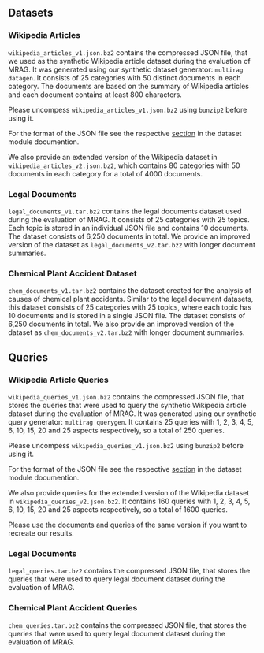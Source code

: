 ## Datasets

### Wikipedia Articles

`wikipedia_articles_v1.json.bz2` contains the compressed JSON file, that we used as the synthetic Wikipedia article dataset during the evaluation of MRAG.
It was generated using our synthetic dataset generator: `multirag datagen`.
It consists of 25 categories with 50 distinct documents in each category.
The documents are based on the summary of Wikipedia articles and each document contains at least 800 characters.

Please uncompess `wikipedia_articles_v1.json.bz2` using `bunzip2` before using it.

For the format of the JSON file see the respective [section](../multirag/dataset/README.md#dataset-output-format) in the dataset module documention.

We also provide an extended version of the Wikipedia dataset in `wikipedia_articles_v2.json.bz2`, which contains 80 categories with 50 documents in each category for a total of 4000 documents.


### Legal Documents

`legal_documents_v1.tar.bz2` contains the legal documents dataset used during the evaluation of MRAG.
It consists of 25 categories with 25 topics.
Each topic is stored in an individual JSON file and contains 10 documents.
The dataset consists of 6,250 documents in total.
We provide an improved version of the dataset as `legal_documents_v2.tar.bz2` with longer document summaries.


### Chemical Plant Accident Dataset

`chem_documents_v1.tar.bz2` contains the dataset created for the analysis of causes of chemical plant accidents.
Similar to the legal document datasets, this dataset consists of 25 categories with 25 topics, where each topic has 10 documents and is stored in a single JSON file.
The dataset consists of 6,250 documents in total.
We also provide an improved version of the dataset as `chem_documents_v2.tar.bz2` with longer document summaries.


## Queries

### Wikipedia Article Queries

`wikipedia_queries_v1.json.bz2` contains the compressed JSON file, that stores the queries that were used to query the synthetic Wikipedia article dataset during the evaluation of MRAG.
It was generated using our synthetic query generator: `multirag querygen`.
It contains 25 queries with 1, 2, 3, 4, 5, 6, 10, 15, 20 and 25 aspects respectively, so a total of 250 queries.

Please uncompess `wikipedia_queries_v1.json.bz2` using `bunzip2` before using it.

For the format of the JSON file see the respective [section](../multirag/dataset/README.md#query-output-format) in the dataset module documention.

We also provide queries for the extended version of the Wikipedia dataset in `wikipedia_queries_v2.json.bz2`.
It contains 160 queries with 1, 2, 3, 4, 5, 6, 10, 15, 20 and 25 aspects respectively, so a total of 1600 queries.

Please use the documents and queries of the same version if you want to recreate our results.


### Legal Documents

`legal_queries.tar.bz2`  contains the compressed JSON file, that stores the queries that were used to query legal document dataset during the evaluation of MRAG.


### Chemical Plant Accident Queries

`chem_queries.tar.bz2`  contains the compressed JSON file, that stores the queries that were used to query legal document dataset during the evaluation of MRAG.
